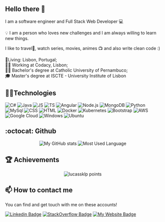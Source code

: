 ## Hello there 👋

I am a software engineer and Full Stack Web Developer 💻

💡 I am a person who loves new challenges and I am always willing to learn new things.

I like to travel🌊,
watch series, movies, animes 📺 
and also write clean code :) 

<p align='left'>
    📍Living: Lisbon, Portugal;<br />
    👨‍💻 Working at Codacy, Lisbon;<br /> 
    👨‍🎓 Bachelor's degree at Catholic University of Pernambuco;<br />
    🎓 Master's degree at ISCTE - University Institute of Lisbon
</p>


<!-- ![visitors](https://visitor-badge.laobi.icu/badge?page_id=lucassklp.visitor-badge) -->

## 👨‍💻Technologies
<p>
    <img alt="C#" src="https://img.shields.io/badge/CSharp-563D7C?style=for-the-badge&logo=c#&logoColor=white"/>
    <img alt="Java" src="https://img.shields.io/badge/Java-E95420?style=for-the-badge&logo=java&logoColor=white"/>
    <img alt="JS" src="https://img.shields.io/badge/JavaScript-F7DF1E?style=for-the-badge&logo=javascript&logoColor=black"/>
    <img alt="TS" src="https://img.shields.io/badge/TypeScript-3178c6?style=for-the-badge&logo=typescript&logoColor=white"/>
    <img alt="Angular" src="https://img.shields.io/badge/Angular-e63410?style=for-the-badge&logo=angular&logoColor=white"/>
    <img alt="Node.js" src="https://img.shields.io/badge/Node.js-43853D?style=for-the-badge&logo=node.js&logoColor=white"/>
    <img alt="MongoDB" src="https://img.shields.io/badge/MongoDB-4EA94B?style=for-the-badge&logo=mongodb&logoColor=white"/>
    <img alt="Python" src="https://img.shields.io/badge/Python-14354C?style=for-the-badge&logo=python&logoColor=white"/>
    <img alt="MySql" src="https://img.shields.io/badge/MySQL-00000F?style=for-the-badge&logo=mysql&logoColor=white"/>
    <img alt="CSS" src="https://img.shields.io/badge/CSS3-1572B6?style=for-the-badge&logo=css3&logoColor=white"/>
    <img alt="HTML" src="https://img.shields.io/badge/HTML-239120?style=for-the-badge&logo=html5&logoColor=white"/>
    <img alt="Docker" src="https://img.shields.io/badge/Kubernetes-3371e3?style=for-the-badge&logo=docker&logoColor=white"/>
    <img alt="Kubernetes" src="https://img.shields.io/badge/Docker-0081CB?style=for-the-badge&logo=docker&logoColor=white"/>
    <img alt="Bootstrap" src="https://img.shields.io/badge/Bootstrap-563D7C?style=for-the-badge&logo=bootstrap&logoColor=white"/>
    <img alt="AWS" src="https://img.shields.io/badge/Amazon_AWS-232F3E?style=for-the-badge&logo=amazon-aws&logoColor=white"/>
    <img alt="Google Cloud" src="https://img.shields.io/badge/Google_Cloud-4285F4?style=for-the-badge&logo=google-cloud&logoColor=white"/>
    <img alt="Windows" src="https://img.shields.io/badge/Windows-0078D6?style=for-the-badge&logo=windows&logoColor=white"/>
    <img alt="Ubuntu" src="https://img.shields.io/badge/Ubuntu-E95420?style=for-the-badge&logo=ubuntu&logoColor=white"/>
</p>





## :octocat: Github
<p align="center">
    <img  align="center" src="https://github-readme-stats.vercel.app/api?username=lucassklp&count_private=true&show_icons=true&theme=onedark" alt="My GitHub stats"/>
    <img  align="center" src="https://github-readme-stats.vercel.app/api/top-langs/?username=lucassklp&langs_count=10&layout=compact&theme=onedark" alt="Most Used Language"/>
</p>


## 🏆️ Achievements
<p align="center">
    <img src="https://github-profile-trophy.vercel.app/?username=lucassklp&theme=onedark&margin-w=7&hide_border=true" alt="lucassklp points"/>
</p>



## 📫 How to contact me

You can find and get touch with me on these accounts!

[![Linkedin Badge](https://img.shields.io/badge/Lucas%20Simas-On%20linkedin-blue?style=for-the-badge&logo=linkedin)](https://www.linkedin.com/in/lucassimas/)
[![StackOverflow Badge](https://img.shields.io/badge/Lucas%20Simas-On%20StackOverflow-orange?style=for-the-badge&logo=stackoverflow)](https://stackoverflow.com/users/2886557/lucas-simas)
[![My Website Badge](https://img.shields.io/badge/lucassimas.com-see%20my%20website-blue?style=for-the-badge&logo=minutemailer)](https://www.lucassimas.com)


